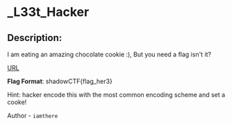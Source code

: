 
# _L33t_Hacker
## Description:
I am eating an amazing chocolate cookie :), But  you need a flag isn't it?

[URL](https://chall2-shadowctf.herokuapp.com/)

**Flag Format**: shadowCTF{flag_her3}

Hint: hacker encode this with the most common encoding scheme and set a cooke!

Author - `iamthere`



